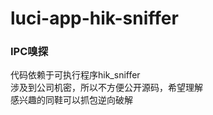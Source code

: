 luci-app-hik-sniffer
===================

### IPC嗅探

代码依赖于可执行程序hik_sniffer<br/>
涉及到公司机密，所以不方便公开源码，希望理解<br/>
感兴趣的同鞋可以抓包逆向破解

